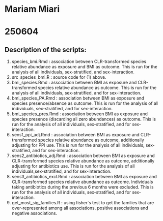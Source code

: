 # Mariam Miari
# 250604

## Description of the scripts:
1. species_bmi.Rmd : association between CLR-transformed species relative abundance as exposure and BMI as outcome. This is run for the analysis of all individuals, sex-stratified, and sex-interaction.
2. src_species_bmi.R : source code for (1) above.
3. bmi_species.Rmd : association between BMI as exposure and CLR-transformed species relative abundance as outcome. This is run for the analysis of all individuals, sex-stratified, and for sex-interaction.
4. bmi_species_PA.Rmd : association between BMI as exposure and species presence/absence as outcome. This is run for the analysis of all individuals, sex-stratified, and for sex-interaction. 
5. bmi_species_pres.Rmd : association between BMI as exposure and species presence (discarding all zero abundances) as outcome. This is run for the analysis of all individuals, sex-stratified, and for sex-interaction.
6. sens1_ppi_adj.Rmd : association between BMI as exposure and CLR-transformed species relative abundance as outcome, additionally adjusting for PPI use. This is run for the analysis of all individuals, sex-stratified, and for sex-interaction.
7. sens2_antibiotics_adj.Rmd : association between BMI as exposure and CLR-transformed species relative abundance as outcome, additionally adjusting for antibiotics use. This is run for the analysis of all individuals,sex-stratified, and for sex-interaction.    
8. sens3_antibiotics_excl.Rmd : association between BMI as exposure and CLR-transformed species relative abundance as outcome. Individuals taking antibiotics during the previous 6 months were excluded. This is run for the analysis of all individuals, sex-stratified, and for sex-interaction.
9. get_most_sig_families.R : using fisher's test to get the families that are over-represented among all associations, positive associations and negative associations.
